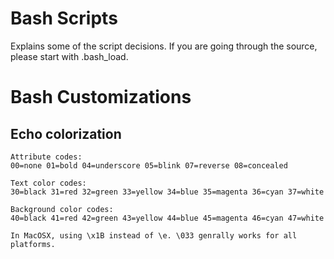Bash Scripts
============
Explains some of the script decisions. If you are going through the source, please start with .bash_load. 



# Bash Customizations


## Echo colorization
	Attribute codes:
	00=none 01=bold 04=underscore 05=blink 07=reverse 08=concealed

	Text color codes:
	30=black 31=red 32=green 33=yellow 34=blue 35=magenta 36=cyan 37=white

	Background color codes:
	40=black 41=red 42=green 43=yellow 44=blue 45=magenta 46=cyan 47=white

	In MacOSX, using \x1B instead of \e. \033 genrally works for all platforms.
